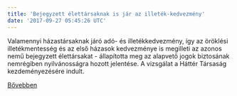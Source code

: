 ```yaml
---
title: 'Bejegyzett élettársaknak is jár az illeték-kedvezmény'
date: '2017-09-27 05:45:26 UTC'
---
```


Valamennyi házastársaknak járó adó- és illetékkedvezmény, így az öröklési illetékmentesség és az első házasok kedvezménye is megilleti az azonos nemű bejegyzett élettársakat - állapította meg az alapvető jogok biztosának nemrégiben nyilvánosságra hozott jelentése. A vizsgálat a Háttér Társaság kezdeményezésére indult.


[Bővebben](http://ift.tt/2y6BZkg)
